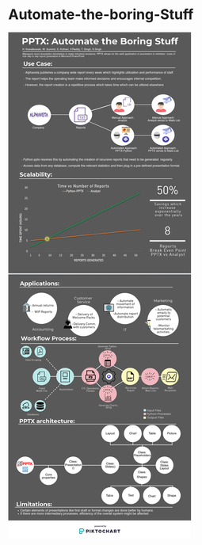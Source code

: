 # Automate-the-boring-Stuff

![](https://github.com/tarunsingh272/Automate-the-boring-Stuff/blob/master/flyer.png)
